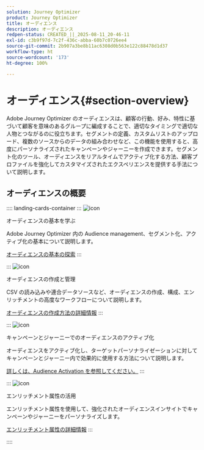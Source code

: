 ```yaml
---
solution: Journey Optimizer
product: Journey Optimizer
title: オーディエンス
description: オーディエンス
redpen-status: CREATED_||_2025-08-11_20-46-11
exl-id: c3b9f97d-7c2f-436c-abba-60b7c0726ee4
source-git-commit: 2b907a3be8b11ac6308d0b563e122c88478d1d37
workflow-type: ht
source-wordcount: '173'
ht-degree: 100%

---
```


# オーディエンス{#section-overview}

Adobe Journey Optimizer のオーディエンスは、顧客の行動、好み、特性に基づいて顧客を意味のあるグループに編成することで、適切なタイミングで適切な人物とつながるのに役立ちます。セグメントの定義、カスタムリストのアップロード、複数のソースからのデータの組み合わせなど、この機能を使用すると、高度にパーソナライズされたキャンペーンやジャーニーを作成できます。セグメント化のツール、オーディエンスをリアルタイムでアクティブ化する方法、顧客プロファイルを強化してカスタマイズされたエクスペリエンスを提供する手法について説明します。

## オーディエンスの概要

:::: landing-cards-container
:::
![icon](https://cdn.experienceleague.adobe.com/icons/circle-play.svg)

オーディエンスの基本を学ぶ

Adobe Journey Optimizer 内の Audience management、セグメント化、アクティブ化の基本について説明します。

[オーディエンスの基本の探索](../using/audience/about-audiences.md)
:::

:::
![icon](https://cdn.experienceleague.adobe.com/icons/list-check.svg)

オーディエンスの作成と管理

CSV の読み込みや連合データソースなど、オーディエンスの作成、構成、エンリッチメントの高度なワークフローについて説明します。

[オーディエンスの作成方法の詳細情報](create-landing-page.md)
:::

:::
![icon](https://cdn.experienceleague.adobe.com/icons/bullseye.svg)

キャンペーンとジャーニーでのオーディエンスのアクティブ化

オーディエンスをアクティブ化し、ターゲットパーソナライゼーションに対してキャンペーンとジャーニー内で効果的に使用する方法について説明します。

[詳しくは、Audience Activation を参照してください。](../using/audience/target-audiences.md)
:::

:::
![icon](https://cdn.experienceleague.adobe.com/icons/puzzle-piece.svg)

エンリッチメント属性の活用

エンリッチメント属性を使用して、強化されたオーディエンスインサイトでキャンペーンやジャーニーをパーソナライズします。

[エンリッチメント属性の詳細情報](../using/audience/enrichment-attributes.md)
:::

::::
